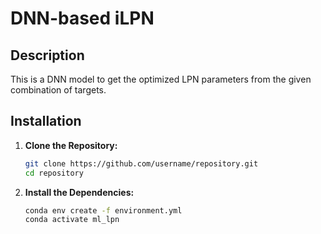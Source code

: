 # DNN-based iLPN

## Description
This is a DNN model to get the optimized LPN parameters from the given combination of targets. 

## Installation

1. **Clone the Repository:**
   ```bash
   git clone https://github.com/username/repository.git
   cd repository
   
2. **Install the Dependencies:**
   ```bash
   conda env create -f environment.yml
   conda activate ml_lpn
   